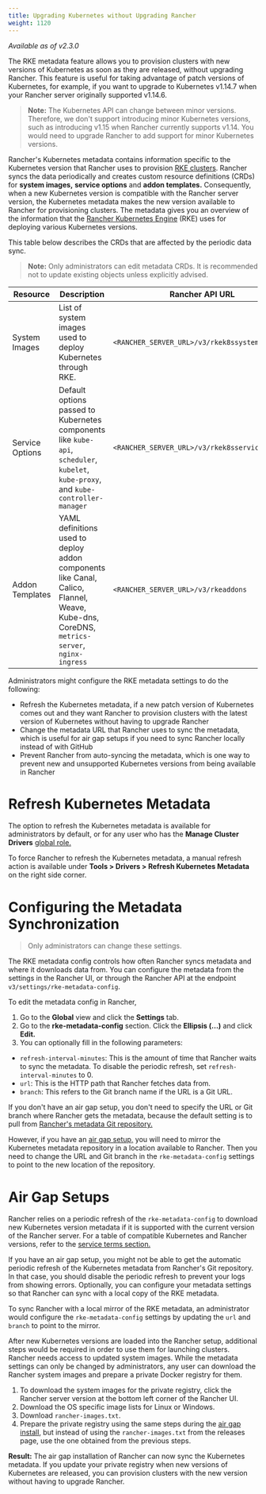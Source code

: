 ```yaml
---
title: Upgrading Kubernetes without Upgrading Rancher
weight: 1120
---
```


_Available as of v2.3.0_

The RKE metadata feature allows you to provision clusters with new versions of Kubernetes as soon as they are released, without upgrading Rancher. This feature is useful for taking advantage of patch versions of Kubernetes, for example, if you want to upgrade to Kubernetes v1.14.7 when your Rancher server originally supported v1.14.6.

> **Note:** The Kubernetes API can change between minor versions. Therefore, we don't support introducing minor Kubernetes versions, such as introducing v1.15 when Rancher currently supports v1.14. You would need to upgrade Rancher to add support for minor Kubernetes versions.

Rancher's Kubernetes metadata contains information specific to the Kubernetes version that Rancher uses to provision [RKE clusters]({{<baseurl>}}/rancher/v2.x/en/cluster-provisioning/rke-clusters/). Rancher syncs the data periodically and creates custom resource definitions (CRDs) for **system images,** **service options** and **addon templates.** Consequently, when a new Kubernetes version is compatible with the Rancher server version, the Kubernetes metadata makes the new version available to Rancher for provisioning clusters. The metadata gives you an overview of the information that the [Rancher Kubernetes Engine]({{<baseurl>}}/rke/latest/en/) (RKE) uses for deploying various Kubernetes versions.

This table below describes the CRDs that are affected by the periodic data sync. 

> **Note:** Only administrators can edit metadata CRDs. It is recommended not to update existing objects unless explicitly advised.

| Resource | Description | Rancher API URL |
|----------|-------------|-----------------|
| System Images | List of system images used to deploy Kubernetes through RKE. | `<RANCHER_SERVER_URL>/v3/rkek8ssystemimages` |
| Service Options | Default options passed to Kubernetes components like `kube-api`, `scheduler`, `kubelet`, `kube-proxy`, and `kube-controller-manager` | `<RANCHER_SERVER_URL>/v3/rkek8sserviceoptions` |
| Addon Templates | YAML definitions used to deploy addon components like Canal, Calico, Flannel, Weave, Kube-dns, CoreDNS, `metrics-server`, `nginx-ingress` | `<RANCHER_SERVER_URL>/v3/rkeaddons` |

Administrators might configure the RKE metadata settings to do the following:

- Refresh the Kubernetes metadata, if a new patch version of Kubernetes comes out and they want Rancher to provision clusters with the latest version of Kubernetes without having to upgrade Rancher
- Change the metadata URL that Rancher uses to sync the metadata, which is useful for air gap setups if you need to sync Rancher locally instead of with GitHub
- Prevent Rancher from auto-syncing the metadata, which is one way to prevent new and unsupported Kubernetes versions from being available in Rancher

# Refresh Kubernetes Metadata

The option to refresh the Kubernetes metadata is available for administrators by default, or for any user who has the **Manage Cluster Drivers** [global role.]({{<baseurl>}}/rancher/v2.x/en/admin-settings/rbac/global-permissions/)

To force Rancher to refresh the Kubernetes metadata, a manual refresh action is available under **Tools > Drivers > Refresh Kubernetes Metadata** on the right side corner. 

# Configuring the Metadata Synchronization

> Only administrators can change these settings.

The RKE metadata config controls how often Rancher syncs metadata and where it downloads data from. You can configure the metadata from the settings in the Rancher UI, or through the Rancher API at the endpoint `v3/settings/rke-metadata-config`.

To edit the metadata config in Rancher,

1. Go to the **Global** view and click the **Settings** tab.
1. Go to the **rke-metadata-config** section. Click the **Ellipsis (...)** and click **Edit.**
1. You can optionally fill in the following parameters:

 - `refresh-interval-minutes`: This is the amount of time that Rancher waits to sync the metadata. To disable the periodic refresh, set `refresh-interval-minutes` to 0.
 - `url`: This is the HTTP path that Rancher fetches data from.
 - `branch`: This refers to the Git branch name if the URL is a Git URL. 

If you don't have an air gap setup, you don't need to specify the URL or Git branch where Rancher gets the metadata, because the default setting is to pull from [Rancher's metadata Git repository.](https://github.com/rancher/kontainer-driver-metadata.git)

However, if you have an [air gap setup,](#air-gap-setups) you will need to mirror the Kubernetes metadata repository in a location available to Rancher. Then you need to change the URL and Git branch in the `rke-metadata-config` settings to point to the new location of the repository.

# Air Gap Setups

Rancher relies on a periodic refresh of the `rke-metadata-config` to download new Kubernetes version metadata if it is supported with the current version of the Rancher server. For a table of compatible Kubernetes and Rancher versions, refer to the [service terms section.](https://rancher.com/support-maintenance-terms/all-supported-versions/rancher-v2.2.8/)

If you have an air gap setup, you might not be able to get the automatic periodic refresh of the Kubernetes metadata from Rancher's Git repository. In that case, you should disable the periodic refresh to prevent your logs from showing errors. Optionally, you can configure your metadata settings so that Rancher can sync with a local copy of the RKE metadata.

To sync Rancher with a local mirror of the RKE metadata, an administrator would configure the `rke-metadata-config` settings by updating the `url` and `branch` to point to the mirror.

After new Kubernetes versions are loaded into the Rancher setup, additional steps would be required in order to use them for launching clusters. Rancher needs access to updated system images. While the metadata settings can only be changed by administrators, any user can download the Rancher system images and prepare a private Docker registry for them.

1. To download the system images for the private registry, click the Rancher server version at the bottom left corner of the Rancher UI.
1. Download the OS specific image lists for Linux or Windows.
1. Download `rancher-images.txt`.
1. Prepare the private registry using the same steps during the [air gap install]({{<baseurl>}}/rancher/v2.x/en/installation/air-gap/populate-private-registry), but instead of using the `rancher-images.txt` from the releases page, use the one obtained from the previous steps.

**Result:** The air gap installation of Rancher can now sync the Kubernetes metadata. If you update your private registry when new versions of Kubernetes are released, you can provision clusters with the new version without having to upgrade Rancher.